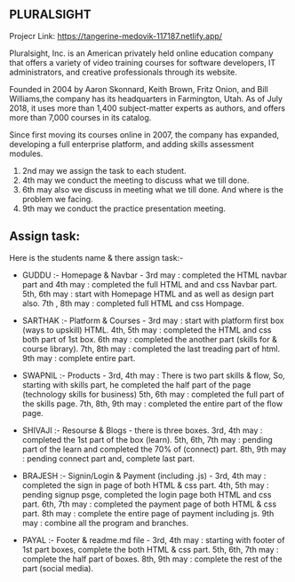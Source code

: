 ## PLURALSIGHT ##
Projecr Link:  https://tangerine-medovik-117187.netlify.app/



Pluralsight, Inc. is an American privately held online education company that offers a variety of video training courses for software developers, IT administrators, and creative professionals through its website.

Founded in 2004 by Aaron Skonnard, Keith Brown, Fritz Onion, and Bill Williams,the company has its headquarters in Farmington, Utah. As of July 2018, it uses more than 1,400 subject-matter experts as authors, and offers more than 7,000 courses in its catalog.

Since first moving its courses online in 2007, the company has expanded, developing a full enterprise platform, and adding skills assessment modules.



1. 2nd may we assign the task to each student.
2. 4th may we conduct the meeting to discuss what we till done.
3. 6th may also we discuss in meeting what we till done. And where is the problem we facing.
4. 9th may we conduct the practice presentation meeting. 



## Assign task:
Here is the students name & there assign task:-

- GUDDU :- Homepage & Navbar -
                              3rd may : completed the HTML navbar part and 
                              4th may : completed the full HTML and and css Navbar part.
                              5th, 6th may : start with Homepage HTML and as well as design part also.
                              7th , 8th may : completed full HTML and css Hompage.
        
- SARTHAK :- Platform & Courses - 
                              3rd may : start with platform first box (ways to upskill) HTML.
                              4th, 5th may : completed the HTML and css both part of 1st box.
                              6th may : completed the another part (skills for & course library).
                              7th, 8th may : completed the last treading part of html.
                              9th may : complete entire part.

- SWAPNIL :- Products - 
                        3rd, 4th may : There is two part skills & flow, So, starting with skills part,
                                       he completed the half part of the page (technology skills for business)
                        5th, 6th may : completed the full part of the skills page.
                        7th, 8th, 9th may : completed the entire part of the flow page.

- SHIVAJI :- Resourse & Blogs -
                              there is three boxes.
                              3rd, 4th may : completed the 1st part of the box (learn).
                              5th, 6th, 7th may : pending part of the learn and
                                                  completed the 70% of (connect) part.
                              8th, 9th may : pending connect part and, complete last part.
                                    
- BRAJESH :- Signin/Login & Payment (including .js) - 
                                                    3rd, 4th may : completed the sign in page of both HTML & css part.
                                                    4th, 5th may : pending signup psge,
                                                                   completed the login page both HTML and css part.
                                                    6th, 7th may : completed the payment page of both HTML & css part.
                                                    8th may : complete the entire page of payment including js.
                                                    9th may : combine all the program and branches.

- PAYAL :- Footer & readme.md file - 
                                   3rd, 4th may : starting with footer of 1st part boxes,
                                                  complete the both HTML & css part.
                                   5th, 6th, 7th may : complete the half part of boxes.
                                   8th, 9th may : complete the rest of the part (social media).
                                
                           
